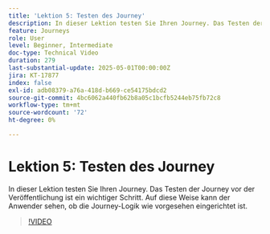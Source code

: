 ```yaml
---
title: 'Lektion 5: Testen des Journey'
description: In dieser Lektion testen Sie Ihren Journey. Das Testen der Journey vor der Veröffentlichung ist ein wichtiger Schritt. Auf diese Weise kann der Anwender sehen, ob die Journey-Logik wie vorgesehen eingerichtet ist.
feature: Journeys
role: User
level: Beginner, Intermediate
doc-type: Technical Video
duration: 279
last-substantial-update: 2025-05-01T00:00:00Z
jira: KT-17877
index: false
exl-id: adb08379-a76a-418d-b669-ce54175bdcd2
source-git-commit: 4bc6062a440fb62b8a05c1bcfb5244eb75fb72c8
workflow-type: tm+mt
source-wordcount: '72'
ht-degree: 0%

---
```


# Lektion 5: Testen des Journey

In dieser Lektion testen Sie Ihren Journey. Das Testen der Journey vor der Veröffentlichung ist ein wichtiger Schritt. Auf diese Weise kann der Anwender sehen, ob die Journey-Logik wie vorgesehen eingerichtet ist.

>[!VIDEO](https://video.tv.adobe.com/v/3457930/?learn=on&enablevpops)
